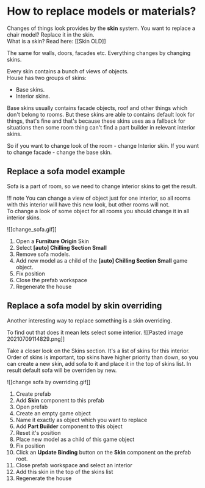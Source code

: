 # **How to replace models or materials?**

Changes of things look provides by the **skin** system.
You want to replace a chair model? Replace it in the skin.  
What is a skin? Read here: [[Skin OLD]]

The same for walls, doors, facades etc. Everything changes by changing skins.

Every skin contains a bunch of views of objects.  
House has two groups of skins:  

- Base skins.
- Interior skins.

Base skins usually contains facade objects, roof and 	 other things which don't belong to rooms. But these skins are able to contains default look for things, that's fine and that's because these skins uses as a fallback for situations then some room thing can't find a part builder in relevant interior skins.

So if you want to change look of the room - change Interior skin. If you want to change facade - change the base skin.

## **Replace a sofa model example**
Sofa is a part of room, so we need to change interior skins to get the result. 

!!! note
	You can change a view of object just for one interior, so all rooms with this interior will have this new look, but other rooms will not.   
	To change a look of some object for all rooms you should change it in all interior skins.


![[change_sofa.gif]]

1. Open a **Furniture Origin** Skin
2. Select **[auto] Chilling Section Small**
3. Remove sofa models.
4. Add new model as a child of the **[auto] Chilling Section Small** game object.
5. Fix position
6. Close the prefab workspace
7. Regenerate the house 

## **Replace a sofa model by skin overriding**

Another interesting way to replace something is a skin overriding. 

To find out that does it mean lets select some interior.
![[Pasted image 20210709114829.png]]

Take a closer look on the Skins section. It's a list of skins for this interior.  
Order of skins is important, top skins have higher priority than down, so you can create a new skin, add sofa to it and place it in the top of skins list. In result default sofa will be overriden by new.

![[change sofa by overriding.gif]]

1. Create prefab
2. Add **Skin** component to this prefab
3. Open prefab
4. Create an empty game object
5. Name it exactly as object which you want to replace 
6. Add **Part Builder** component to this object
7. Reset it's position
8. Place new model as a child of this game object
9. Fix position
10. Click an **Update Binding** button on the **Skin** component on the prefab root.
11. Close prefab workspace and select an interior
12. Add this skin in the top of the skins list
13. Regenerate the house
